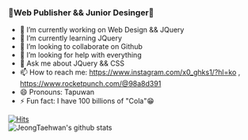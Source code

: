 ### 🎨Web Publisher && Junior Desinger🦄

<!--
**JeongTaehwan/JeongTaehwan** is a ✨ _special_ ✨ repository because its `README.md` (this file) appears on your GitHub profile.

Here are some ideas to get you started:
-->
- 🔭 I’m currently working on Web Design && JQuery
- 🌱 I’m currently learning JQuery
- 👯 I’m looking to collaborate on Github
- 🤔 I’m looking for help with everything
- 💬 Ask me about JQuery && CSS
- 📫 How to reach me: <https://www.instagram.com/x0_ghks1/?hl=ko> , <https://www.rocketpunch.com/@98a8d391>
- 😄 Pronouns: Tapuwan
- ⚡ Fun fact: I have 100 billions of "Cola"😁

[![Hits](https://hits.seeyoufarm.com/api/count/incr/badge.svg?url=https%3A%2F%2Fgithub.com%2FJeongTaehwan%2Fhit-counter&count_bg=%230F019C&title_bg=%23FFFFFF&icon=css3.svg&icon_color=%231C00C2&title=hits&edge_flat=false)](https://hits.seeyoufarm.com)  
![JeongTaehwan's github stats](https://github-readme-stats.vercel.app/api?username=JeongTaehwan&show_icons=true&theme=tokyonight)  
